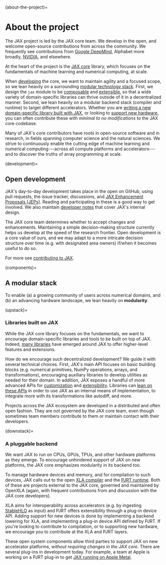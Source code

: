 (about-the-project)=

# About the project

The JAX project is led by the JAX core team. We develop in the open,
and welcome open-source contributions from across the community. We
frequently see contributions from [Google
DeepMind](https://deepmind.google/), Alphabet more broadly,
[NVIDIA](https://docs.nvidia.com/deeplearning/frameworks/jax-release-notes/overview.html),
and elsewhere.

At the heart of the project is the [JAX
core](http://github.com/jax-ml/jax) library, which focuses on the
fundamentals of machine learning and numerical computing, at scale.

When [developing](#development) the core, we want to maintain agility
and a focused scope, so we lean heavily on a surrounding [modular
technology stack](#components). First, we design the `jax` module
to be
[composable](https://github.com/jax-ml/jax?tab=readme-ov-file#transformations)
and
[extensible](https://docs.jax.dev/en/latest/jax.extend.html), so
that a wide variety of domain-specific libraries can thrive outside of
it in a decentralized manner. Second, we lean heavily on a modular
backend stack (compiler and runtime) to target different
accelerators. Whether you are [writing a new domain-specific library
built with JAX](#upstack), or looking to [support
new hardware](#downstack), you can often
contribute these with *minimal to no modifications* to the JAX core
codebase.

Many of JAX's core contributors have roots in open-source software and
in research, in fields spanning computer science and the natural
sciences. We strive to continuously enable the cutting edge of machine
learning and numerical computing---across all compute platforms and
accelerators---and to discover the truths of array programming at
scale.

(development)=
## Open development

JAX's day-to-day development takes place in the open on GitHub, using
pull requests, the issue tracker, discussions, and [JAX Enhancement
Proposals
(JEPs)](https://docs.jax.dev/en/latest/jep/index.html). Reading
and participating in these is a good way to get involved. We also
maintain [developer
notes](https://docs.jax.dev/en/latest/contributor_guide.html)
that cover JAX's internal design.

The JAX core team determines whether to accept changes and
enhancements. Maintaining a simple decision-making structure currently
helps us develop at the speed of the research frontier. Open
development is a core value of ours, and we may adapt to a more
intricate decision structure over time (e.g. with designated area
owners) if/when it becomes useful to do so.

For more see [contributing to
JAX](https://docs.jax.dev/en/latest/contributing.html).

(components)=
## A modular stack

To enable (a) a growing community of users across numerical domains,
and (b) an advancing hardware landscape, we lean heavily on
**modularity**.

(upstack)=
### Libraries built on JAX

While the JAX core library focuses on the fundamentals, we want to
encourage domain-specific libraries and tools to be built on top of
JAX. Indeed, [many
libraries](https://docs.jax.dev/en/latest/#ecosystem) have
emerged around JAX to offer higher-level features and extensions.

How do we encourage such decentralized development? We guide it with
several technical choices. First, JAX's main API focuses on basic
building blocks (e.g. numerical primitives, NumPy operations, arrays,
and transformations), encouraging auxiliary libraries to develop
utilities as needed for their domain. In addition, JAX exposes a
handful of more advanced APIs for
[customization](https://docs.jax.dev/en/latest/notebooks/Custom_derivative_rules_for_Python_code.html)
and
[extensibility](https://docs.jax.dev/en/latest/jax.extend.html). Libraries
can [lean on these
APIs](https://docs.jax.dev/en/latest/building_on_jax.html) in
order to use JAX as an internal means of implementation, to integrate
more with its transformations like autodiff, and more.

Projects across the JAX ecosystem are developed in a distributed and
often open fashion. They are not governed by the JAX core team, even
though sometimes team members contribute to them or maintain contact
with their developers.

(downstack)=
### A pluggable backend

We want JAX to run on CPUs, GPUs, TPUs, and other hardware platforms
as they emerge. To encourage unhindered support of JAX on new
platforms, the JAX core emphasizes modularity in its backend too.

To manage hardware devices and memory, and for compilation to such
devices, JAX calls out to the open [XLA
compiler](https://openxla.org/) and the [PJRT
runtime](https://github.com/openxla/xla/tree/main/xla/pjrt/c#pjrt---uniform-device-api). Both
of these are projects external to the JAX core, governed and
maintained by OpenXLA (again, with frequent contributions from and
discussion with the JAX core developers).

XLA aims for interoperability across accelerators (e.g. by ingesting
[StableHLO](https://openxla.org/stablehlo) as input) and PJRT offers
extensibility through a plug-in device API. Adding support for new
devices is done by implementing a backend lowering for XLA, and
implementing a plug-in device API defined by PJRT. If you're looking
to contribute to compilation, or to supporting new hardware, we
encourage you to contribute at the XLA and PJRT layers.

These open system components allow third parties to support JAX on new
accelerator platforms, *without requiring changes in the JAX
core*. There are several plug-ins in development today. For example, a
team at Apple is working on a PJRT plug-in to get [JAX running on
Apple Metal](https://developer.apple.com/metal/jax/).
